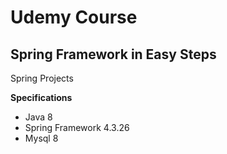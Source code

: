 # Udemy Course

## Spring Framework in Easy Steps

Spring Projects

**Specifications**
* Java 8
* Spring Framework 4.3.26
* Mysql 8
